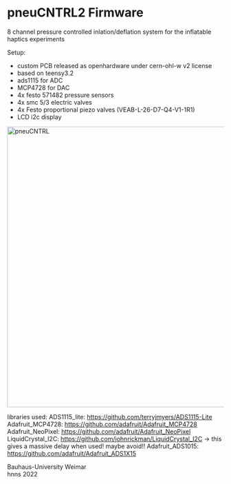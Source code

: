 # pneuCNTRL2 Firmware
8 channel pressure controlled inlation/deflation system for the inflatable haptics experiments

Setup:

- custom PCB released as openhardware under cern-ohl-w v2 license
- based on teensy3.2
- ads1115 for ADC
- MCP4728 for DAC
- 4x festo 571482 pressure sensors
- 4x smc 5/3 electric valves
- 4x Festo proportional piezo valves (VEAB-L-26-D7-Q4-V1-1R1)
- LCD i2c display

<img width="652" alt="pneuCNTRL" src="https://user-images.githubusercontent.com/18725938/213315680-d9077383-0f79-4ea7-a215-53ef868a316f.png">

libraries used:
ADS1115_lite: https://github.com/terryjmyers/ADS1115-Lite
Adafruit_MCP4728: https://github.com/adafruit/Adafruit_MCP4728
Adafruit_NeoPixel: https://github.com/adafruit/Adafruit_NeoPixel
LiquidCrystal_I2C: https://github.com/johnrickman/LiquidCrystal_I2C -> this gives a massive delay when used! maybe avoid!!
Adafruit_ADS1015: https://github.com/adafruit/Adafruit_ADS1X15

Bauhaus-University Weimar \
hnns 2022
